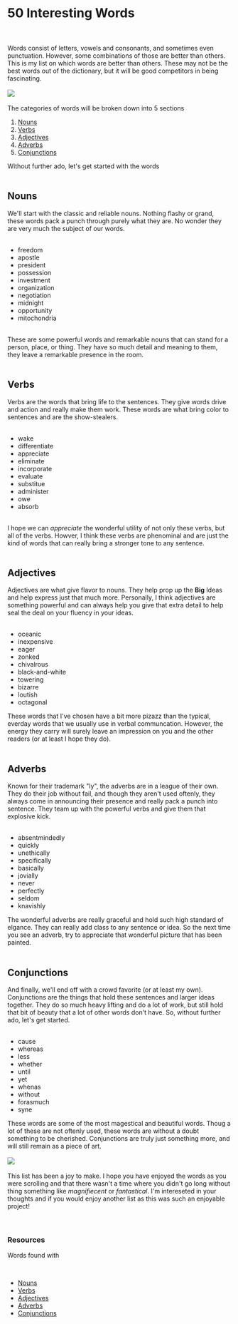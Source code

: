 # 50 Interesting Words
<br>
<br>
Words consist of letters, vowels and consonants, and sometimes even punctuation. However, some combinations of those are better than others. This is my list on which words are better than others. These may not be the best words out of the dictionary, but it will be good competitors in being fascinating.
<br>
<br>
<img src="https://encrypted-tbn0.gstatic.com/images?q=tbn:ANd9GcRLfsX3JCWLS4k2rEzQp-1Ek1YwG8P5nDOPig&usqp=CAU" >
<br>
<br>
The categories of words will be broken down into 5 sections
<ol> 
  <li><a href="#Nouns">Nouns</a></li>
  <li><a href="#Verbs">Verbs</a></li>
  <li><a href="#Adjectives">Adjectives</a></li>
  <li><a href="#Adverbs">Adverbs</a></li>
  <li><a href="#Conjuctions">Conjunctions</a></li>
</ol>
Without further ado, let's get started with the words
<br>
<br>
 
<h2> Nouns</h2>
<div id="Nouns">
We'll start with the classic and reliable nouns. Nothing flashy or grand, these words pack a punch through purely what they are.
No wonder they are very much the subject of our words.
<br>
<br>
<ul>
  <li>freedom</li>
  <li>apostle</li>
  <li>president</li>
  <li>possession</li>
  <li>investment</li>
  <li>organization</li>
  <li>negotiation</li>
  <li>midnight</li>
  <li>opportunity</li>
  <li>mitochondria</li>
</ul>
<br>
These are some powerful words and remarkable nouns that can stand for a person, place, or thing. They have so much detail and meaning to them, they leave a remarkable presence in the room.
<br>
<br>
<h2>Verbs</h2>
  <div id="Verbs">
Verbs are the words that bring life to the sentences. They give words drive and action and really make them work. These words are what bring color to sentences and are the show-stealers.
<br>
<br>
<ul>
  <li>wake</li>
  <li>differentiate</li>
  <li>appreciate</li>
  <li>eliminate</li>
  <li>incorporate</li>
  <li>evaluate</li>
  <li>substitue</li>
  <li>administer</li>
  <li>owe</li>
  <li>absorb</li>
</ul>
<br>
I hope we can <em>appreciate</em> the wonderful utility of not only these verbs, but all of the verbs. Howver, I think these verbs are phenominal and are just the kind of words that can really bring a stronger tone to any sentence.
<br>
<br>
<h2>Adjectives</h2>
Adjectives are what give flavor to nouns. They help prop up the <strong>Big</strong> Ideas and help express just that much more. Personally, I think adjectives are something powerful and can always help you give that extra detail to help seal the deal on your fluency in your ideas.
<br>
<br>
<ul>
  <li>oceanic</li>
  <li>inexpensive</li>
  <li>eager</li>
  <li>zonked</li>
  <li>chivalrous</li>
  <li>black-and-white</li>
  <li>towering</li>
  <li>bizarre</li>
  <li>loutish</li>
  <li>octagonal</li>
</ul>
These words that I've chosen have a bit more pizazz than the typical, everday words that we usually use in verbal communcation. However, the energy they carry will surely leave an impression on you and the other readers (or at least I hope they do).
<br>
<br>
<h2>Adverbs</h2>
Known for their trademark "ly", the adverbs are in a league of their own. They do their job without fail, and though they aren't used oftenly, they always come in announcing their presence and really pack a punch into sentence. They team up with the powerful verbs and give them that explosive kick.
<br>
<br>
<ul>
  <li>absentmindedly</li>
  <li>quickly</li>
  <li>unethically</li>
  <li>specifically</li>
  <li>basically</li>
  <li>jovially</li>
  <li>never</li>
  <li>perfectly</li>
  <li>seldom</li>
  <li>knavishly</li>
</ul>
The wonderful adverbs are really graceful and hold such high standard of elgance. They can really add class to any sentence or idea. So the next time you see an adverb, try to appreciate that wonderful picture that has been painted.
<br>
<br>
<h2>Conjunctions</h2>
And finally, we'll end off with a crowd favorite (or at least my own). Conjunctions are the things that hold these sentences and larger ideas together. They do so much heavy lifting and do a lot of work, but still hold that bit of beauty that a lot of other words don't have. So, without further ado, let's get started.
<br>
<br>
<ul>
  <li>cause
  <li>whereas</li>
  <li>less</li>
  <li>whether</li>
  <li>until</li>
  <li>yet</li>
  <li>whenas</li>
  <li>without</li>
  <li>forasmuch</li>
  <li>syne</li>
</ul>
These words are some of the most magestical and beautiful words. Thoug a lot of these are not oftenly used, these words are without a doubt something to be cherished. Conjunctions are truly just something more, and will still remain as a piece of art.
<br>
<br>
<img src="https://encrypted-tbn0.gstatic.com/images?q=tbn:ANd9GcQmDCnag17I8GHBEo-yzRvcge4-UWTUJwpiWqwq45duvXrNpDfMFla5UhBRAr-eMuPsxbo&usqp=CAU">
<br>
<br>
This list has been a joy to make. I hope you have enjoyed the words as you were scrolling and that there wasn't a time where you didn't go long without thing something like <em>magnifiecent</em> or <em>fantastical</em>. I'm intereseted in your thoughts and if you would enjoy another list as this was such an enjoyable project!
<br>
<br>
<br>
<h3><strong>Resources</strong></h3>
<p>Words found with</p>
<br>
<ul> 
  <li><a href="https://randomwordgenerator.com/noun.php" target="_blank">Nouns</a></li>
  <li><a href="https://randomwordgenerator.com/verb.php" target="_blank">Verbs</a></li>
  <li><a href="https://randomwordgenerator.com/adjective.php" target="_blank">Adjectives</a></li>
  <li><a href="https://www.randomlists.com/random-adverbs" target="_blank">Adverbs</a></li>
  <li><a href="https://appzaza.com/random-conjunction-generator" target="_blank">Conjunctions</a></li>
</ul>
